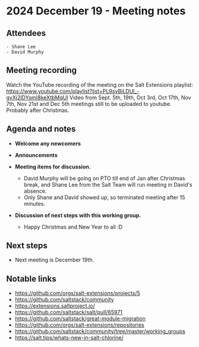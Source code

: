 # 2024 December 19 - Meeting notes

## Attendees
    - Shane Lee
    - David Murphy

## Meeting recording

Watch the YouTube recording of the meeting on the Salt Extensions playlist: https://www.youtube.com/playlist?list=PL9svBjLDUl_-gyXj2lDYomI8keXtbMqUl
Video from Sept. 5th, 19th, Oct 3rd, Oct 17th, Nov 7th, Nov 21st and Dec 5th meetings still to be uploaded to youtube. Probably after Christmas.

## Agenda and notes

- **Welcome any newcomers**

- **Announcements**

- **Meeting items for  discussion.**
    - David Murphy will be going on PTO till end of Jan after Christmas break, and Shane Lee from
      the Salt Team will run meeting in David's absence.
    - Only Shane and David showed up, so terminated meeting after 15 minutes.

- **Discussion of next steps with this working group.**
    - Happy Christmas and New Year to all :D

## Next steps

- Next meeting is December 19th.

## Notable links

- https://github.com/orgs/salt-extensions/projects/5
- https://github.com/saltstack/community
- https://extensions.saltproject.io/
- https://github.com/saltstack/salt/pull/65971
- https://github.com/saltstack/great-module-migration
- https://github.com/orgs/salt-extensions/repositories
- https://github.com/saltstack/community/tree/master/working_groups
- https://salt.tips/whats-new-in-salt-chlorine/
